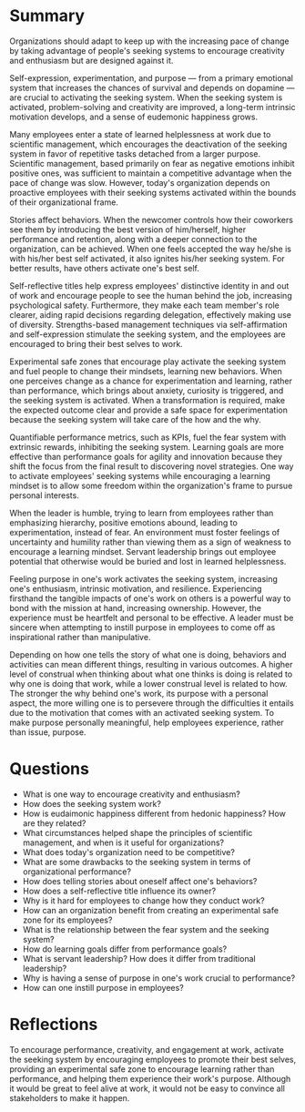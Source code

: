 # Summary
Organizations should adapt to keep up with the increasing pace of change by taking advantage of people's seeking systems to encourage creativity and enthusiasm but are designed against it.

Self-expression, experimentation, and purpose — from a primary emotional system that increases the chances of survival and depends on dopamine — are crucial to activating the seeking system. When the seeking system is activated, problem-solving and creativity are improved, a long-term intrinsic motivation develops, and a sense of eudemonic happiness grows.

Many employees enter a state of learned helplessness at work due to scientific management, which encourages the deactivation of the seeking system in favor of repetitive tasks detached from a larger purpose.  Scientific management, based primarily on fear as negative emotions inhibit positive ones, was sufficient to maintain a competitive advantage when the pace of change was slow. However, today's organization depends on proactive employees with their seeking systems activated within the bounds of their organizational frame.

Stories affect behaviors. When the newcomer controls how their coworkers see them by introducing the best version of him/herself, higher performance and retention, along with a deeper connection to the organization, can be achieved. When one feels accepted the way he/she is with his/her best self activated, it also ignites his/her seeking system. For better results, have others activate one's best self.

Self-reflective titles help express employees' distinctive identity in and out of work and encourage people to see the human behind the job, increasing psychological safety. Furthermore, they make each team member's role clearer, aiding rapid decisions regarding delegation, effectively making use of diversity. Strengths-based management techniques via self-affirmation and self-expression stimulate the seeking system, and the employees are encouraged to bring their best selves to work.

Experimental safe zones that encourage play activate the seeking system and fuel people to change their mindsets, learning new behaviors. When one perceives change as a chance for experimentation and learning, rather than performance, which brings about anxiety, curiosity is triggered, and the seeking system is activated. When a transformation is required, make the expected outcome clear and provide a safe space for experimentation because the seeking system will take care of the how and the why.

Quantifiable performance metrics, such as KPIs, fuel the fear system with extrinsic rewards, inhibiting the seeking system. Learning goals are more effective than performance goals for agility and innovation because they shift the focus from the final result to discovering novel strategies. One way to activate employees' seeking systems while encouraging a learning mindset is to allow some freedom within the organization's frame to pursue personal interests.

When the leader is humble, trying to learn from employees rather than emphasizing hierarchy, positive emotions abound, leading to experimentation, instead of fear. An environment must foster feelings of uncertainty and humility rather than viewing them as a sign of weakness to encourage a learning mindset. Servant leadership brings out employee potential that otherwise would be buried and lost in learned helplessness.

Feeling purpose in one's work activates the seeking system, increasing one's enthusiasm, intrinsic motivation, and resilience. Experiencing firsthand the tangible impacts of one's work on others is a powerful way to bond with the mission at hand, increasing ownership. However, the experience must be heartfelt and personal to be effective. A leader must be sincere when attempting to instill purpose in employees to come off as inspirational rather than manipulative.

Depending on how one tells the story of what one is doing, behaviors and activities can mean different things, resulting in various outcomes. A higher level of construal when thinking about what one thinks is doing is related to why one is doing that work, while a lower construal level is related to how. The stronger the why behind one's work, its purpose with a personal aspect, the more willing one is to persevere through the difficulties it entails due to the motivation that comes with an activated seeking system. To make purpose personally meaningful, help employees experience, rather than issue, purpose.

# Questions
* What is one way to encourage creativity and enthusiasm?
* How does the seeking system work?
* How is eudaimonic happiness different from hedonic happiness? How are they related?
* What circumstances helped shape the principles of scientific management, and when is it useful for organizations?
* What does today's organization need to be competitive?
* What are some drawbacks to the seeking system in terms of organizational performance?
* How does telling stories about oneself affect one's behaviors?
* How does a self-reflective title influence its owner?
* Why is it hard for employees to change how they conduct work?
* How can an organization benefit from creating an experimental safe zone for its employees?
* What is the relationship between the fear system and the seeking system?
* How do learning goals differ from performance goals?
* What is servant leadership? How does it differ from traditional leadership?
* Why is having a sense of purpose in one's work crucial to performance?
* How can one instill purpose in employees?

# Reflections
To encourage performance, creativity, and engagement at work, activate the seeking system by encouraging employees to promote their best selves, providing an experimental safe zone to encourage learning rather than performance, and helping them experience their work's purpose. Although it would be great to feel alive at work, it would not be easy to convince all stakeholders to make it happen.
